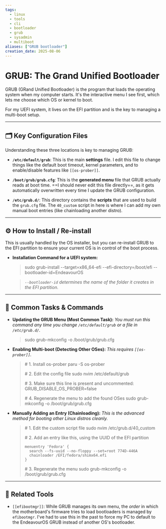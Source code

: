 ```yaml
---
tags:
  - linux
  - tools
  - cli
  - bootloader
  - grub
  - sysadmin
  - multiboot
aliases: ["GRUB bootloader"]
creation_date: 2025-08-06
---
```


# GRUB: The Grand Unified Bootloader

GRUB (GRand Unified Bootloader) is the program that loads the operating system when my computer starts. It's the interactive menu I see first, which lets me choose which OS or kernel to boot.

For my UEFI system, it lives on the EFI partition and is the key to managing a multi-boot setup.

---
## 🗂️ Key Configuration Files
Understanding these three locations is key to managing GRUB:

- **`/etc/default/grub`**: This is the main **settings** file. I edit this file to change things like the default boot timeout, kernel parameters, and to enable/disable features like `[[os-prober]]`.

- **`/boot/grub/grub.cfg`**: This is the **generated menu** file that GRUB actually reads at boot time. ==I should never edit this file directly==, as it gets automatically overwritten every time I update the GRUB configuration.

- **`/etc/grub.d/`**: This directory contains the **scripts** that are used to build the `grub.cfg` file. The `40_custom` script in here is where I can add my own manual boot entries (like chainloading another distro).

---
## ⚙️ How to Install / Re-install
This is usually handled by the OS installer, but you can re-install GRUB to the EFI partition to ensure your current OS is in control of the boot process.

- **Installation Command for a UEFI system:**
  > sudo grub-install --target=x86_64-efi --efi-directory=/boot/efi --bootloader-id=EndeavourOS
  
  > *`--bootloader-id` determines the name of the folder it creates in the EFI partition.*

---
## 🚀 Common Tasks & Commands

- **Updating the GRUB Menu (Most Common Task):**
  *You must run this command any time you change `/etc/default/grub` or a file in `/etc/grub.d/`.*
  > sudo grub-mkconfig -o /boot/grub/grub.cfg

- **Enabling Multi-boot (Detecting Other OSes):**
  *This requires `[[os-prober]]`.*
  > \# 1. Install os-prober
  > paru -S os-prober
  >
  > \# 2. Edit the config file
  > sudo nvim /etc/default/grub
  >
  > \# 3. Make sure this line is present and uncommented:
  > GRUB_DISABLE_OS_PROBER=false
  >
  > \# 4. Regenerate the menu to add the found OSes
  > sudo grub-mkconfig -o /boot/grub/grub.cfg

- **Manually Adding an Entry (Chainloading):**
  *This is the advanced method for booting other Linux distros cleanly.*
  > \# 1. Edit the custom script file
  > sudo nvim /etc/grub.d/40_custom
  >
  > \# 2. Add an entry like this, using the UUID of the EFI partition
  > ```
  > menuentry 'Fedora' {
  >   search --fs-uuid --no-floppy --set=root 774D-446A
  >   chainloader /EFI/fedora/shimx64.efi
  > }
  > ```
  > \# 3. Regenerate the menu
  > sudo grub-mkconfig -o /boot/grub/grub.cfg

---
## 🔗 Related Tools
- `[[efibootmgr]]`: While GRUB manages its own menu, the *order* in which the motherboard's firmware tries to load bootloaders is managed by `efibootmgr`. I've had to use this in the past to force my PC to default to the EndeavourOS GRUB instead of another OS's bootloader.
